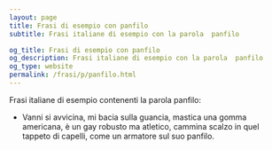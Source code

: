 ```yaml
---
layout: page
title: Frasi di esempio con panfilo 
subtitle: Frasi italiane di esempio con la parola  panfilo

og_title: Frasi di esempio con panfilo 
og_description: Frasi italiane di esempio con la parola  panfilo
og_type: website
permalink: /frasi/p/panfilo.html
---
```


Frasi italiane di esempio contenenti la parola panfilo:


- Vanni si avvicina, mi bacia sulla guancia, mastica una gomma americana, è un gay robusto ma atletico, cammina scalzo in quel tappeto di capelli, come un armatore sul suo panfilo.
